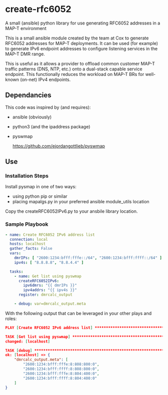 # create-rfc6052
A small (ansible) python library for use generating RFC6052 addresses in a MAP-T environment 

This is a small ansible module created by the team at Cox to generate RFC6052 addresses for MAP-T deployments. It can be used (for example) to generate IPv6 endpoint addresses to configure listening services in the MAP-T DMR range.

This is useful as it allows a provider to offload common customer MAP-T traffic patterns (DNS, NTP, etc.) onto a dual-stack capable service endpoint. This functionally reduces the workload on MAP-T BRs for well-known (on-net) IPv4 endpoints.

## Dependancies ##
This code was inspired by (and requires):

* ansible (obviously)
* python3 (and the ipaddress package)
* pyswmap

  https://github.com/ejordangottlieb/pyswmap

## Use ##

### Installation Steps ###

Install pysmap in one of two ways:
- using python pip or similar
- placing mapalgs.py in your preferred ansible module_utils location

Copy the createRFC6052IPv6.py to your ansbile library location.

### Sample Playbook ###

```yaml
- name: Create RFC6052 IPv6 address list
  connection: local
  hosts: localhost
  gather_facts: False
  vars:
    dmrIPs: [ "2600:1234:bfff:fffe::/64", "2600:1234:bfff:ffff::/64" ]
    ipv4s: [ "8.8.8.8", "8.8.4.4" ]

  tasks:
    - name: Get list using pyswmap
      createRFC6052IPv6:
        ipv6dmrs: "{{ dmrIPs }}"
        ipv4addrs: "{{ ipv4s }}"
      register: dmrcalc_output

    - debug: var=dmrcalc_output.meta

```

With the following output that can be leveraged in your other plays and roles:

```json
PLAY [Create RFC6052 IPv6 address list] ************************************************************************

TASK [Get list using pyswmap] **********************************************************************************
changed: [localhost]

TASK [debug] ***************************************************************************************************
ok: [localhost] => {
    "dmrcalc_output.meta": [
        "2600:1234:bfff:fffe:8:808:800:0",
        "2600:1234:bfff:ffff:8:808:800:0",
        "2600:1234:bfff:fffe:8:804:400:0",
        "2600:1234:bfff:ffff:8:804:400:0"
    ]
}
```
